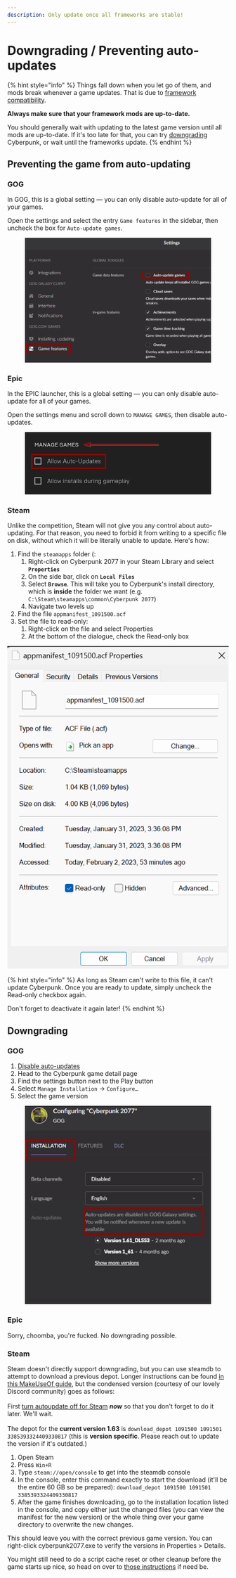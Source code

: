 ```yaml
---
description: Only update once all frameworks are stable!
---
```


# Downgrading / Preventing auto-updates

{% hint style="info" %}
Things fall down when you let go of them, and mods break whenever a game updates. That is due to [framework compatibility](../../for-mod-creators/core-mods-explained/).&#x20;

**Always make sure that your framework mods are up-to-date.**

You should generally wait with updating to the latest game version until all mods are up-to-date. If it's too late for that, you can try [downgrading](users-downgrading-preventing-auto-updates.md#downgrading) Cyberpunk, or wait until the frameworks update.
{% endhint %}

## Preventing the game from auto-updating

### GOG

In GOG, this is a global setting — you can only disable auto-update for all of your games.

Open the settings and select the entry `Game features` in the sidebar, then uncheck the box for `Auto-update games`.

<figure><img src="../../.gitbook/assets/gog-auto-update.png" alt=""><figcaption></figcaption></figure>

### Epic

In the EPIC launcher, this is a global setting — you can only disable auto-update for all of your games.&#x20;

Open the settings menu and scroll down to `MANAGE GAMES`, then disable auto-updates.

<figure><img src="../../.gitbook/assets/epic-auto-update.png" alt=""><figcaption></figcaption></figure>

### Steam

Unlike the competition, Steam will not give you any control about auto-updating. For that reason, you need to forbid it from writing to a specific file on disk, without which it will be literally unable to update. Here's how:

1. Find the `steamapps` folder (:&#x20;
   1. Right-click on Cyberpunk 2077 in your Steam Library and select **`Properties`**
   2. On the side bar, click on **`Local Files`**
   3. Select **`Browse`**. This will take you to Cyberpunk's install directory, which is **inside** the folder we want (e.g. `C:\Steam\steamapps\common\Cyberpunk 2077`)
   4. Navigate two levels up
2. Find the file `appmanifest_1091500.acf`
3. Set the file to read-only:
   1. Right-click on the file and select Properties
   2. At the bottom of the dialogue, check the Read-only box

&#x20;![](<../../.gitbook/assets/image (2) (4).png>)&#x20;

{% hint style="info" %}
As long as Steam can't write to this file, it can't update Cyberpunk. Once you are ready to update, simply uncheck the Read-only checkbox again.

Don't forget to deactivate it again later!
{% endhint %}

## Downgrading

### GOG

1. [Disable auto-updates](users-downgrading-preventing-auto-updates.md#gog)
2. Head to the Cyberpunk game detail page
3. Find the settings button next to the Play button
4. Select `Manage Installation` -> `Configure…`
5. Select the game version

<figure><img src="../../.gitbook/assets/gog-select-game-version.png" alt=""><figcaption></figcaption></figure>

### Epic

Sorry, choomba, you're fucked. No downgrading possible.

### Steam

Steam doesn't directly support downgrading, but you can use steamdb to attempt to download a previous depot. Longer instructions can be found [in this MakeUseOf guide](https://www.makeuseof.com/how-to-downgrade-steam-games/), but the condensed version (courtesy of our lovely Discord community) goes as follows:\
\
First [turn autoupdate off for Steam](users-downgrading-preventing-auto-updates.md#preventing-the-game-from-auto-updating) _**now**_ so that you don't forget to do it later. We'll wait.\
\
The depot for the **current version 1.63** is `download_depot 1091500 1091501 3385393324409330817` (this is **version specific**. Please reach out to update the version if it's outdated.)

1. Open Steam
2. Press `Win+R`
3. Type `steam://open/console` to get into the steamdb console
4. In the console, enter this command exactly to start the download (it'll be the entire 60 GB so be prepared): `download_depot 1091500 1091501 3385393324409330817`&#x20;
5. After the game finishes downloading, go to the installation location listed in the console, and copy either just the changed files (you can view the manifest for the new version) or the whole thing over your game directory to overwrite the new changes.

This should leave you with the correct previous game version. You can right-click cyberpunk2077.exe to verify the versions in Properties > Details.

You might still need to do a script cache reset or other cleanup before the game starts up nice, so head on over to [those instructions](../user-guide-troubleshooting/#troubleshooting-after-an-update) if need be.
